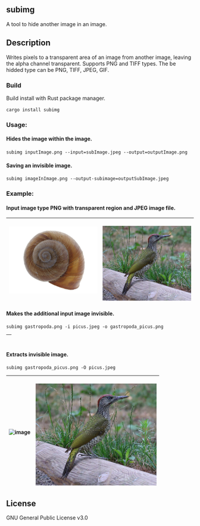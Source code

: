 ## subimg

A tool to hide another image in an image.

## Description

Writes pixels to a transparent area of an image from another image, leaving the alpha channel transparent. Supports PNG and TIFF types. The be hidded type can be PNG, TIFF, JPEG, GIF.

### Build

Build install with Rust package manager.

```console
cargo install subimg
```

### Usage:

#### Hides the image within the image.

```console
subimg inputImage.png --input=subImage.jpeg --output=outputImage.png
```

#### Saving an invisible image.

```console
subimg imageInImage.png --output-subimage=outputSubImage.jpeg
```

### Example:

#### Input image type PNG with transparent region and JPEG image file.
|<img title="Image with alpha channel" src="md_img/gastropoda.png" alt="" width="325" height="">| <br> <img title="Additional image" src="md_img/picus.jpeg" alt="" width="325" height=""></br>|
|:-:|:-:|

#### Makes the additional input image invisible.
```console
subimg gastropoda.png -i picus.jpeg -o gastropoda_picus.png
```
|<img title="Image in image" src="md_img/gastropoda_picus.png" alt="" width="325" height="">|
|:-:|

#### Extracts invisible image.
```console
subimg gastropoda_picus.png -O picus.jpeg
```
|<img title="Input image" src="md_img/gastropoda_picus.png" alt="image" width="325" height="">|<br> <img title="Otput subimage" src="md_img/picus.jpeg" alt="image" width="325" height=""></br>|
|:-:|:-:|

## License

GNU General Public License v3.0
